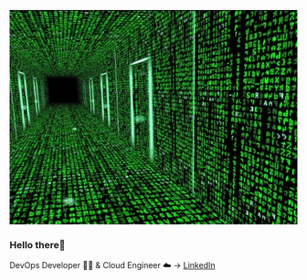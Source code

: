 ![Banner](./assets/images/background.jpg)

### Hello there👋

DevOps Developer 👨‍💻 & Cloud Engineer ☁️ -> [LinkedIn](https://www.linkedin.com/in/mattduguid/)

</div>

